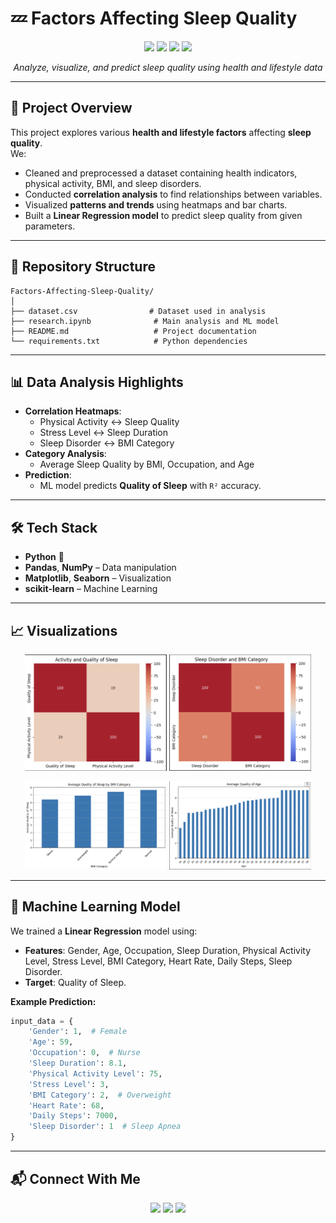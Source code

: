 # 💤 Factors Affecting Sleep Quality

<p align="center">
  <img src="https://img.shields.io/badge/Python-3.9%2B-blue?logo=python&logoColor=white" />
  <img src="https://img.shields.io/badge/Jupyter-Notebook-orange?logo=jupyter" />
  <img src="https://img.shields.io/badge/ML-Linear%20Regression-green?logo=scikit-learn" />
  <img src="https://img.shields.io/badge/License-MIT-lightgrey" />
</p>

<p align="center">
  <em>Analyze, visualize, and predict sleep quality using health and lifestyle data</em>
</p>

---

## 📌 Project Overview
This project explores various **health and lifestyle factors** affecting **sleep quality**.  
We:
- Cleaned and preprocessed a dataset containing health indicators, physical activity, BMI, and sleep disorders.
- Conducted **correlation analysis** to find relationships between variables.
- Visualized **patterns and trends** using heatmaps and bar charts.
- Built a **Linear Regression model** to predict sleep quality from given parameters.

---

## 📂 Repository Structure
```plaintext
Factors-Affecting-Sleep-Quality/
│
├── dataset.csv                # Dataset used in analysis
├── research.ipynb              # Main analysis and ML model
├── README.md                   # Project documentation
└── requirements.txt            # Python dependencies
```

---

## 📊 Data Analysis Highlights
- **Correlation Heatmaps**:
  - Physical Activity ↔ Sleep Quality
  - Stress Level ↔ Sleep Duration
  - Sleep Disorder ↔ BMI Category
- **Category Analysis**:
  - Average Sleep Quality by BMI, Occupation, and Age
- **Prediction**:
  - ML model predicts **Quality of Sleep** with `R²` accuracy.

---

## 🛠 Tech Stack
- **Python** 🐍
- **Pandas**, **NumPy** – Data manipulation
- **Matplotlib**, **Seaborn** – Visualization
- **scikit-learn** – Machine Learning

---

## 📈 Visualizations
<p align="center">
  <img src="https://github.com/AradRouhaniiiiii/Factors-Affecting-Sleep-Quality/raw/main/assets/heatmap1.png" width="45%" />
  <img src="https://github.com/AradRouhaniiiiii/Factors-Affecting-Sleep-Quality/raw/main/assets/heatmap2.png" width="45%" />
</p>
<p align="center">
  <img src="https://github.com/AradRouhaniiiiii/Factors-Affecting-Sleep-Quality/raw/main/assets/barplot_bmi.png" width="45%" />
  <img src="https://github.com/AradRouhaniiiiii/Factors-Affecting-Sleep-Quality/raw/main/assets/barplot_occ.png" width="45%" />
</p>

---

## 🤖 Machine Learning Model
We trained a **Linear Regression** model using:
- **Features**: Gender, Age, Occupation, Sleep Duration, Physical Activity Level, Stress Level, BMI Category, Heart Rate, Daily Steps, Sleep Disorder.
- **Target**: Quality of Sleep.

**Example Prediction:**
```python
input_data = {
    'Gender': 1,  # Female
    'Age': 59,
    'Occupation': 0,  # Nurse
    'Sleep Duration': 8.1,
    'Physical Activity Level': 75,
    'Stress Level': 3,
    'BMI Category': 2,  # Overweight
    'Heart Rate': 68,
    'Daily Steps': 7000,
    'Sleep Disorder': 1  # Sleep Apnea
}
```

---

## 📬 Connect With Me
<p align="center">
  <a href="https://www.instagram.com/AradRouhaniiiiii"><img src="https://img.shields.io/badge/Instagram-%23E4405F.svg?logo=Instagram&logoColor=white" /></a>
  <a href="https://t.me/aradrouhaniiiiii"><img src="https://img.shields.io/badge/Telegram-2CA5E0?logo=telegram&logoColor=white" /></a>
  <a href="https://www.kaggle.com/aradrouhani"><img src="https://img.shields.io/badge/Kaggle-20BEFF?logo=kaggle&logoColor=white" /></a>
</p>
